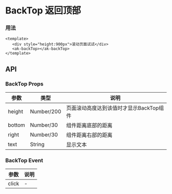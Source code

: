 <!-- Created by 337547038 on 2019/8/6 0006. -->

# BackTop 返回顶部

### 用法

```vue demo
<template>
   <div style="height:900px">滚动页面试试</div>
   <ak-backTop></ak-backTop>
</template>
```

## API

### BackTop Props

| 参数      | 类型          | 说明   |
|----------|--------------|--------|
|height    | Number/200     |页面滚动高度达到该值时才显示BackTop组件|
|bottom    | Number/30      |组件距离底部的距离|
|right     | Number/30      |组件距离右部的距离|
|text      | String         |显示文本|

### BackTop Event

| 参数 | 说明 |
|------|------|
|click       |-|
